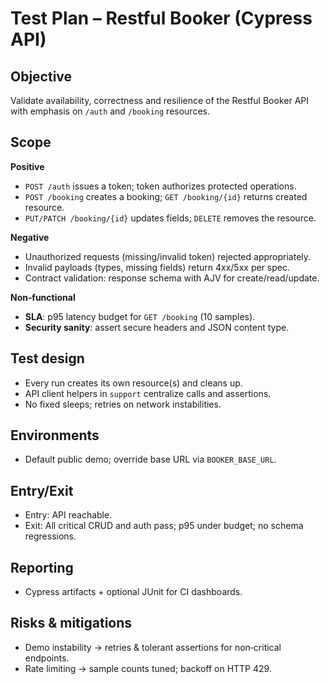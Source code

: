 # Test Plan – Restful Booker (Cypress API)

## Objective
Validate availability, correctness and resilience of the Restful Booker API with emphasis on `/auth` and `/booking` resources.

## Scope
**Positive**
- `POST /auth` issues a token; token authorizes protected operations.
- `POST /booking` creates a booking; `GET /booking/{id}` returns created resource.
- `PUT/PATCH /booking/{id}` updates fields; `DELETE` removes the resource.

**Negative**
- Unauthorized requests (missing/invalid token) rejected appropriately.
- Invalid payloads (types, missing fields) return 4xx/5xx per spec.
- Contract validation: response schema with AJV for create/read/update.

**Non‑functional**
- **SLA**: p95 latency budget for `GET /booking` (10 samples).
- **Security sanity**: assert secure headers and JSON content type.

## Test design
- Every run creates its own resource(s) and cleans up.
- API client helpers in `support` centralize calls and assertions.
- No fixed sleeps; retries on network instabilities.

## Environments
- Default public demo; override base URL via `BOOKER_BASE_URL`.

## Entry/Exit
- Entry: API reachable.
- Exit: All critical CRUD and auth pass; p95 under budget; no schema regressions.

## Reporting
- Cypress artifacts + optional JUnit for CI dashboards.

## Risks & mitigations
- Demo instability → retries & tolerant assertions for non‑critical endpoints.
- Rate limiting → sample counts tuned; backoff on HTTP 429.
